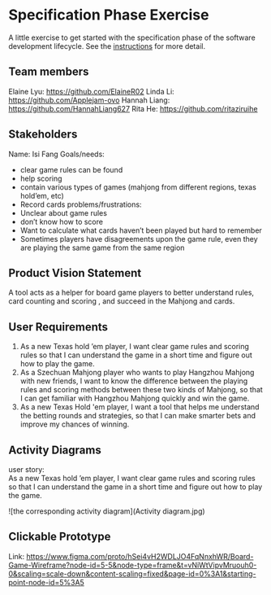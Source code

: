 # Specification Phase Exercise

A little exercise to get started with the specification phase of the software development lifecycle. See the [instructions](instructions.md) for more detail.

## Team members

Elaine Lyu: https://github.com/ElaineR02
Linda Li: https://github.com/Applejam-ovo
Hannah Liang: https://github.com/HannahLiang627 
Rita He: https://github.com/ritaziruihe


## Stakeholders

Name: Isi Fang
Goals/needs: 
- clear game rules can be found
- help scoring
- contain various types of games (mahjong from different regions, texas hold’em, etc)
- Record cards
problems/frustrations: 
- Unclear about game rules
- don’t know how to score
- Want to calculate what cards haven’t been played but hard to remember
- Sometimes players have disagreements upon the game rule, even they are playing the same game from the same region


## Product Vision Statement

A tool acts as a helper for board game players to better understand rules, card counting and scoring , and succeed in the Mahjong and cards.

## User Requirements

1. As a new Texas hold ’em player, I want clear game rules and scoring rules so that I can understand the game in a short time and figure out how to play the game.
2. As a Szechuan Mahjong player who wants to play Hangzhou Mahjong with new friends, I want to know the difference between the playing rules and scoring methods between these two kinds of Mahjong, so that I can get familiar with Hangzhou Mahjong quickly and win the game.
3. As a new Texas Hold 'em player, I want a tool that helps me understand the betting rounds and strategies, so that I can make smarter bets and improve my chances of winning.


## Activity Diagrams

user story:     
As a new Texas hold ’em player, I want clear game rules and scoring rules so that I can understand the game in a short time and figure out how to play the game.      

![the corresponding activity diagram](Activity diagram.jpg)

## Clickable Prototype 
Link: https://www.figma.com/proto/hSei4vH2WDLJO4FqNnxhWR/Board-Game-Wireframe?node-id=5-5&node-type=frame&t=vNiWtVipvMruouh0-0&scaling=scale-down&content-scaling=fixed&page-id=0%3A1&starting-point-node-id=5%3A5 